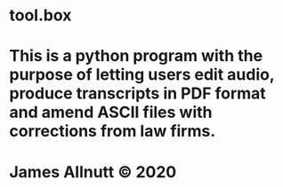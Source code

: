 # tool.box
# This is a python program with the purpose of letting users edit audio, produce transcripts in PDF format and amend ASCII files with corrections from law firms. 
# James Allnutt © 2020